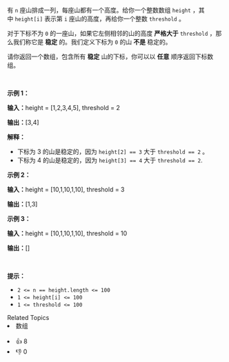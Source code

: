 <p>有&nbsp;<code>n</code>&nbsp;座山排成一列，每座山都有一个高度。给你一个整数数组&nbsp;<code>height</code>&nbsp;，其中&nbsp;<code>height[i]</code>&nbsp;表示第 <code>i</code>&nbsp;座山的高度，再给你一个整数&nbsp;<code>threshold</code>&nbsp;。</p>

<p>对于下标不为 <code>0</code>&nbsp;的一座山，如果它左侧相邻的山的高度 <strong>严格</strong><strong>大于</strong>&nbsp;<code>threshold</code>&nbsp;，那么我们称它是 <strong>稳定</strong>&nbsp;的。我们定义下标为 <code>0</code>&nbsp;的山 <strong>不是</strong>&nbsp;稳定的。</p>

<p>请你返回一个数组，包含所有 <strong>稳定</strong>&nbsp;山的下标，你可以以 <strong>任意</strong>&nbsp;顺序返回下标数组。</p>

<p>&nbsp;</p>

<p><strong class="example">示例 1：</strong></p>

<div class="example-block"> 
 <p><span class="example-io"><b>输入：</b>height = [1,2,3,4,5], threshold = 2</span></p> 
</div>

<p><span class="example-io"><b>输出：</b>[3,4]</span></p>

<p><strong>解释：</strong></p>

<ul> 
 <li>下标为 3 的山是稳定的，因为&nbsp;<code>height[2] == 3</code>&nbsp;大于&nbsp;<code>threshold == 2</code>&nbsp;。</li> 
 <li>下标为 4 的山是稳定的，因为&nbsp;<code>height[3] == 4</code> 大于 <code>threshold == 2</code>.</li> 
</ul>

<p><strong class="example">示例 2：</strong></p>

<div class="example-block"> 
 <p><span class="example-io"><b>输入：</b>height = [10,1,10,1,10], threshold = 3</span></p> 
</div>

<p><span class="example-io"><b>输出：</b>[1,3]</span></p>

<p><strong class="example">示例 3：</strong></p>

<div class="example-block"> 
 <p><span class="example-io"><b>输入：</b>height = [10,1,10,1,10], threshold = 10</span></p> 
</div>

<p><span class="example-io"><b>输出：</b>[]</span></p>

<p>&nbsp;</p>

<p><strong>提示：</strong></p>

<ul> 
 <li><code>2 &lt;= n == height.length &lt;= 100</code></li> 
 <li><code>1 &lt;= height[i] &lt;= 100</code></li> 
 <li><code>1 &lt;= threshold &lt;= 100</code></li> 
</ul>

<div><div>Related Topics</div><div><li>数组</li></div></div><br><div><li>👍 8</li><li>👎 0</li></div>